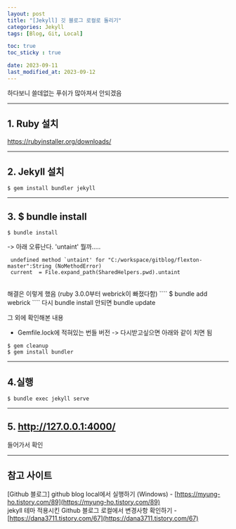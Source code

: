 ```yaml
---
layout: post
title: "[Jekyll] 깃 블로그 로컬로 돌리기"
categories: Jekyll
tags: [Blog, Git, Local]

toc: true
toc_sticky : true

date: 2023-09-11
last_modified_at: 2023-09-12
---
```


하다보니 쓸데없는 푸쉬가 많아져서 안되겠음

---
## 1. Ruby 설치
https://rubyinstaller.org/downloads/

---
## 2. Jekyll 설치
````
$ gem install bundler jekyll
````

---
## 3. $ bundle install  
````
$ bundle install 
````
-> 아래 오류난다. 'untaint' 뭘까.....
````
 undefined method `untaint' for "C:/workspace/gitblog/flexton-master":String (NoMethodError)
 current  = File.expand_path(SharedHelpers.pwd).untaint
````
<br/>
해결은 이렇게 했음 (ruby 3.0.0부터 webrick이 빠졌다함)
````
$ bundle add webrick
````
다시 bundle install 안되면 bundle update

<br/>  


그 외에 확인해본 내용 
* Gemfile.lock에 적혀있는 번들 버전 -> 다시받고싶으면 아래와 같이 치면 됨
````
$ gem cleanup
$ gem install bundler
````

---
## 4.실행
````
$ bundle exec jekyll serve
````

---
## 5. http://127.0.0.1:4000/
들어가서 확인



---
## 참고 사이트  
[Github 블로그] github blog local에서 실행하기 (Windows) - [https://myung-ho.tistory.com/89](https://myung-ho.tistory.com/89)  
jekyll 테마 적용시킨 Github 블로그 로컬에서 변경사항 확인하기 - [https://dana3711.tistory.com/67](https://dana3711.tistory.com/67)